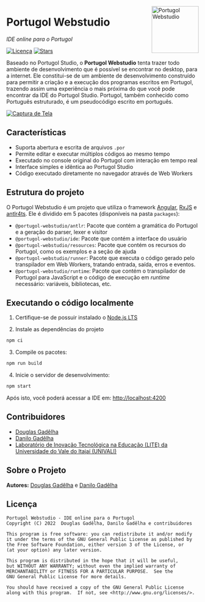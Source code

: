 <a href="https://dgadelha.github.io/Portugol-Webstudio/"><img src="./packages/ide/src/assets/lightbulb.svg" width="123px" alt="Portugol Webstudio" align="right"></a>

# Portugol Webstudio

_IDE online para o Portugol_

[![Licença](https://img.shields.io/badge/licen%C3%A7a-GPL-blue.svg)](https://github.com/dgadelha/Portugol-Webstudio/blob/master/LICENSE)
[![Stars](https://img.shields.io/github/stars/dgadelha/Portugol-Webstudio)](https://github.com/dgadelha/Portugol-Webstudio/stargazers)

Baseado no Portugol Studio, o **Portugol Webstudio** tenta trazer todo ambiente de desenvolvimento que é possível se encontrar no desktop, para a internet. Ele constitui-se de um ambiente de desenvolvimento construído para permitir a criação e a execução dos programas escritos em Portugol, trazendo assim uma experiência o mais próxima do que você pode encontrar da IDE do Portugol Studio. Portugol, também conhecido como Português estruturado, é um pseudocódigo escrito em português.

[![Captura de Tela](.github/screenshot.png)](https://dgadelha.github.io/Portugol-Webstudio/)

## Características

- Suporta abertura e escrita de arquivos `.por`
- Permite editar e executar múltiplos códigos ao mesmo tempo
- Executado no console original do Portugol com interação em tempo real
- Interface simples e idêntica ao Portugol Studio
- Código executado diretamente no navegador através de Web Workers

## Estrutura do projeto

O Portugol Webstudio é um projeto que utiliza o framework [Angular](https://angular.io/), [RxJS](https://rxjs.dev/) e [antlr4ts](https://github.com/tunnelvisionlabs/antlr4ts). Ele é dividido em 5 pacotes (disponíveis na pasta `packages`):

- `@portugol-webstudio/antlr`: Pacote que contém a gramática do Portugol e a geração do parser, lexer e visitor
- `@portugol-webstudio/ide`: Pacote que contém a interface do usuário
- `@portugol-webstudio/resources`: Pacote que contém os recursos do Portugol, como os exemplos e a seção de ajuda
- `@portugol-webstudio/runner`: Pacote que executa o código gerado pelo transpilador em Web Workers, tratando entrada, saída, erros e eventos.
- `@portugol-webstudio/runtime`: Pacote que contém o transpilador de Portugol para JavaScript e o código de execução em _runtime_ necessário: variáveis, bibliotecas, etc.

## Executando o código localmente

1. Certifique-se de possuir instalado o [Node.js LTS](https://nodejs.org/pt-br/download/)

2. Instale as dependências do projeto

```sh
npm ci
```

3. Compile os pacotes:

```sh
npm run build
```

4. Inicie o servidor de desenvolvimento:

```sh
npm start
```

Após isto, você poderá acessar a IDE em: [http://localhost:4200](http://localhost:4200)

## Contribuidores

- [Douglas Gadêlha](https://github.com/dgadelha)
- [Danilo Gadêlha](https://github.com/dngadelha)
- [Laboratório de Inovação Tecnológica na Educação (LITE) da Universidade do Vale do Itajaí (UNIVALI)](https://github.com/UNIVALI-LITE)

## Sobre o Projeto

**Autores:** [Douglas Gadêlha](mailto:dgadelha@live.com) e [Danilo Gadêlha](mailto:dngadelha@outlook.com)

## Licença

    Portugol Webstudio - IDE online para o Portugol
    Copyright (C) 2022  Douglas Gadêlha, Danilo Gadêlha e contribuidores

    This program is free software: you can redistribute it and/or modify
    it under the terms of the GNU General Public License as published by
    the Free Software Foundation, either version 3 of the License, or
    (at your option) any later version.

    This program is distributed in the hope that it will be useful,
    but WITHOUT ANY WARRANTY; without even the implied warranty of
    MERCHANTABILITY or FITNESS FOR A PARTICULAR PURPOSE.  See the
    GNU General Public License for more details.

    You should have received a copy of the GNU General Public License
    along with this program.  If not, see <http://www.gnu.org/licenses/>.
